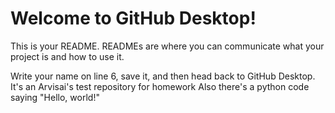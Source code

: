 # Welcome to GitHub Desktop!

This is your README. READMEs are where you can communicate what your project is and how to use it.

Write your name on line 6, save it, and then head back to GitHub Desktop.
It's an Arvisai's test repository for homework
Also there's a python code saying "Hello, world!"